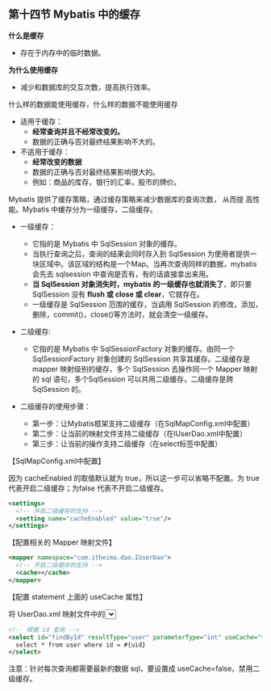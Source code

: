 ## 第十四节 Mybatis 中的缓存

**什么是缓存**
* 存在于内存中的临时数据。

**为什么使用缓存**
* 减少和数据库的交互次数，提高执行效率。

什么样的数据能使用缓存，什么样的数据不能使用缓存
* 适用于缓存：
  * **经常查询并且不经常改变的。**
  * 数据的正确与否对最终结果影响不大的。
* 不适用于缓存：
  * **经常改变的数据**
  * 数据的正确与否对最终结果影响很大的。
  * 例如：商品的库存，银行的汇率，股市的牌价。

Mybatis 提供了缓存策略，通过缓存策略来减少数据库的查询次数， 从而提
高性能。Mybatis 中缓存分为一级缓存，二级缓存。

* 一级缓存：
  * 它指的是 Mybatis 中 SqlSession 对象的缓存。
  * 当执行查询之后，查询的结果会同时存入到 SqlSession 为使用者提供一块区域中。该区域的结构是一个Map。当再次查询同样的数据，mybatis 会先去 sqlsession 中查询是否有，有的话直接拿出来用。
  * **当 SqlSession 对象消失时，mybatis 的一级缓存也就消失了**，即只要 SqlSession 没有 **flush 或 close 或 clear**，它就存在。
  * 一级缓存是 SqlSession 范围的缓存，当调用 SqlSession 的修改，添加，删除，commit()，close()等方法时，就会清空一级缓存。
	
* 二级缓存:
  * 它指的是 Mybatis 中 SqlSessionFactory 对象的缓存。由同一个SqlSessionFactory 对象创建的 SqlSession 共享其缓存。二级缓存是 mapper 映射级别的缓存，多个 SqlSession 去操作同一个 Mapper 映射的 sql 语句，多个SqlSession 可以共用二级缓存，二级缓存是跨 SqlSession 的。

* 二级缓存的使用步骤：
  * 第一步：让Mybatis框架支持二级缓存（在SqlMapConfig.xml中配置）
  * 第二步：让当前的映射文件支持二级缓存（在IUserDao.xml中配置）
  * 第三步：让当前的操作支持二级缓存（在select标签中配置）

【SqlMapConfig.xml中配置】

因为 cacheEnabled 的取值默认就为 true，所以这一步可以省略不配置。为 true 代表开启二级缓存；为false 代表不开启二级缓存。

```xml
<settings>
  <!-- 开启二级缓存的支持 -->
  <setting name="cacheEnabled" value="true"/>
</settings>
```

【配置相关的 Mapper 映射文件】

```xml
<mapper namespace="com.itheima.dao.IUserDao">
  <!-- 开启二级缓存的支持 -->
  <cache></cache>
</mapper>
```

【配置 statement 上面的 useCache 属性】

将 UserDao.xml 映射文件中的<select>标签中设置 useCache=”true” 代表当前这个 statement 要使用二级缓存，如果不使用二级缓存可以设置为 false。

```xml
<!-- 根据 id 查询 -->
<select id="findById" resultType="user" parameterType="int" useCache="true">
  select * from user where id = #{uid}
</select>
```

注意：针对每次查询都需要最新的数据 sql，要设置成 useCache=false，禁用二级缓存。







